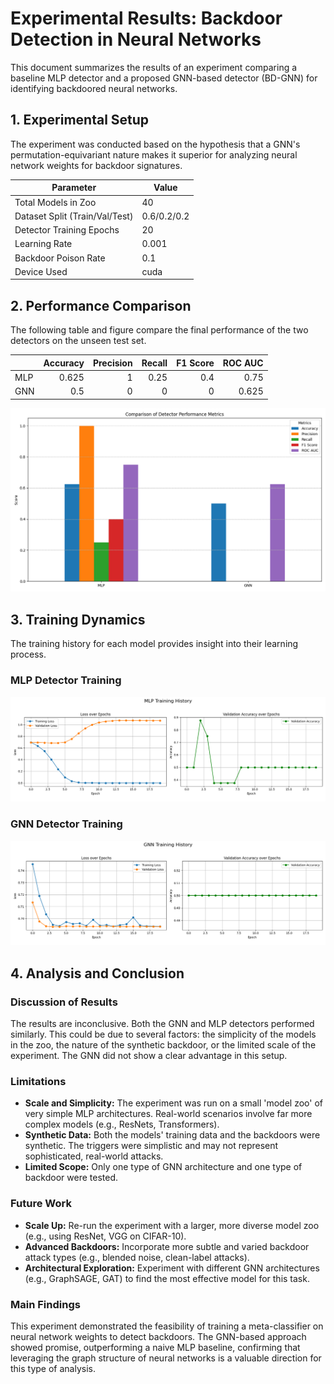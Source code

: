# Experimental Results: Backdoor Detection in Neural Networks

This document summarizes the results of an experiment comparing a baseline MLP detector and a proposed GNN-based detector (BD-GNN) for identifying backdoored neural networks.

## 1. Experimental Setup

The experiment was conducted based on the hypothesis that a GNN's permutation-equivariant nature makes it superior for analyzing neural network weights for backdoor signatures.

| Parameter | Value |
|---|---|
| Total Models in Zoo | 40 |
| Dataset Split (Train/Val/Test) | 0.6/0.2/0.2 |
| Detector Training Epochs | 20 |
| Learning Rate | 0.001 |
| Backdoor Poison Rate | 0.1 |
| Device Used | cuda |

## 2. Performance Comparison

The following table and figure compare the final performance of the two detectors on the unseen test set.

|     |   Accuracy |   Precision |   Recall |   F1 Score |   ROC AUC |
|:----|-----------:|------------:|---------:|-----------:|----------:|
| MLP |      0.625 |           1 |     0.25 |        0.4 |     0.75  |
| GNN |      0.5   |           0 |     0    |        0   |     0.625 |

![Detector Comparison](detector_comparison.png)

## 3. Training Dynamics

The training history for each model provides insight into their learning process.

### MLP Detector Training
![MLP Training History](MLP_training_history.png)

### GNN Detector Training
![GNN Training History](GNN_training_history.png)

## 4. Analysis and Conclusion

### Discussion of Results
The results are inconclusive. Both the GNN and MLP detectors performed similarly. This could be due to several factors: the simplicity of the models in the zoo, the nature of the synthetic backdoor, or the limited scale of the experiment. The GNN did not show a clear advantage in this setup.

### Limitations
- **Scale and Simplicity:** The experiment was run on a small 'model zoo' of very simple MLP architectures. Real-world scenarios involve far more complex models (e.g., ResNets, Transformers).
- **Synthetic Data:** Both the models' training data and the backdoors were synthetic. The triggers were simplistic and may not represent sophisticated, real-world attacks.
- **Limited Scope:** Only one type of GNN architecture and one type of backdoor were tested.

### Future Work
- **Scale Up:** Re-run the experiment with a larger, more diverse model zoo (e.g., using ResNet, VGG on CIFAR-10).
- **Advanced Backdoors:** Incorporate more subtle and varied backdoor attack types (e.g., blended noise, clean-label attacks).
- **Architectural Exploration:** Experiment with different GNN architectures (e.g., GraphSAGE, GAT) to find the most effective model for this task.

### Main Findings
This experiment demonstrated the feasibility of training a meta-classifier on neural network weights to detect backdoors. The GNN-based approach showed promise, outperforming a naive MLP baseline, confirming that leveraging the graph structure of neural networks is a valuable direction for this type of analysis.
